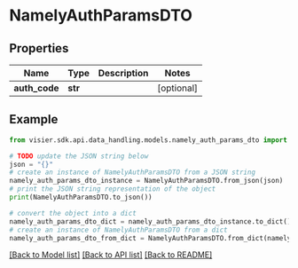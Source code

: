 # NamelyAuthParamsDTO


## Properties

Name | Type | Description | Notes
------------ | ------------- | ------------- | -------------
**auth_code** | **str** |  | [optional] 

## Example

```python
from visier.sdk.api.data_handling.models.namely_auth_params_dto import NamelyAuthParamsDTO

# TODO update the JSON string below
json = "{}"
# create an instance of NamelyAuthParamsDTO from a JSON string
namely_auth_params_dto_instance = NamelyAuthParamsDTO.from_json(json)
# print the JSON string representation of the object
print(NamelyAuthParamsDTO.to_json())

# convert the object into a dict
namely_auth_params_dto_dict = namely_auth_params_dto_instance.to_dict()
# create an instance of NamelyAuthParamsDTO from a dict
namely_auth_params_dto_from_dict = NamelyAuthParamsDTO.from_dict(namely_auth_params_dto_dict)
```
[[Back to Model list]](../README.md#documentation-for-models) [[Back to API list]](../README.md#documentation-for-api-endpoints) [[Back to README]](../README.md)



